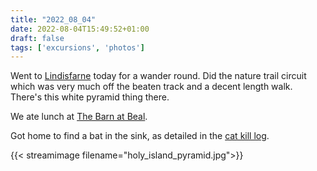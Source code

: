 ```yaml
---
title: "2022_08_04"
date: 2022-08-04T15:49:52+01:00
draft: false
tags: ['excursions', 'photos']
---
```


Went to [Lindisfarne](https://en.wikipedia.org/wiki/Lindisfarne) today for a wander round. Did the nature trail circuit which was very much off the beaten track and a decent length walk. There's this white pyramid thing there.

We ate lunch at [The Barn at Beal](http://barnatbeal.com/).

Got home to find a bat in the sink, as detailed in the [cat kill log](../../blog/cats/cat_kills).

{{< streamimage filename="holy_island_pyramid.jpg">}}

